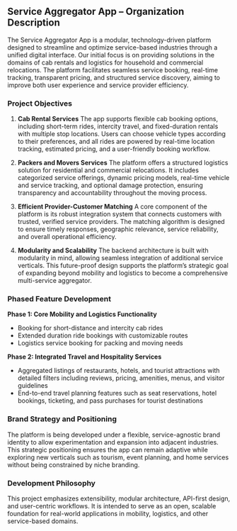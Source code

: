 
## Service Aggregator App – Organization Description

The Service Aggregator App is a modular, technology-driven platform designed to streamline and optimize service-based industries through a unified digital interface. Our initial focus is on providing solutions in the domains of cab rentals and logistics for household and commercial relocations. The platform facilitates seamless service booking, real-time tracking, transparent pricing, and structured service discovery, aiming to improve both user experience and service provider efficiency.

### Project Objectives

1. **Cab Rental Services**
   The app supports flexible cab booking options, including short-term rides, intercity travel, and fixed-duration rentals with multiple stop locations. Users can choose vehicle types according to their preferences, and all rides are powered by real-time location tracking, estimated pricing, and a user-friendly booking workflow.

2. **Packers and Movers Services**
   The platform offers a structured logistics solution for residential and commercial relocations. It includes categorized service offerings, dynamic pricing models, real-time vehicle and service tracking, and optional damage protection, ensuring transparency and accountability throughout the moving process.

3. **Efficient Provider-Customer Matching**
   A core component of the platform is its robust integration system that connects customers with trusted, verified service providers. The matching algorithm is designed to ensure timely responses, geographic relevance, service reliability, and overall operational efficiency.

4. **Modularity and Scalability**
   The backend architecture is built with modularity in mind, allowing seamless integration of additional service verticals. This future-proof design supports the platform’s strategic goal of expanding beyond mobility and logistics to become a comprehensive multi-service aggregator.

### Phased Feature Development

**Phase 1: Core Mobility and Logistics Functionality**

* Booking for short-distance and intercity cab rides
* Extended duration ride bookings with customizable routes
* Logistics service booking for packing and moving needs

**Phase 2: Integrated Travel and Hospitality Services**

* Aggregated listings of restaurants, hotels, and tourist attractions with detailed filters including reviews, pricing, amenities, menus, and visitor guidelines
* End-to-end travel planning features such as seat reservations, hotel bookings, ticketing, and pass purchases for tourist destinations

### Brand Strategy and Positioning

The platform is being developed under a flexible, service-agnostic brand identity to allow experimentation and expansion into adjacent industries. This strategic positioning ensures the app can remain adaptive while exploring new verticals such as tourism, event planning, and home services without being constrained by niche branding.

### Development Philosophy

This project emphasizes extensibility, modular architecture, API-first design, and user-centric workflows. It is intended to serve as an open, scalable foundation for real-world applications in mobility, logistics, and other service-based domains.



